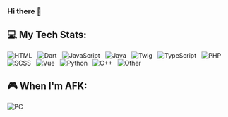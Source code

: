 ### Hi there 👋

## 💻 My Tech Stats:
![HTML](https://img.shields.io/badge/HTML_23.9%25-%23E34F26.svg?style=for-the-badge&logo=html5&logoColor=white) &nbsp;
![Dart](https://img.shields.io/badge/Dart_13.9%25-%230175C2.svg?style=for-the-badge&logo=dart&logoColor=white) &nbsp;
![JavaScript](https://img.shields.io/badge/JavaScript_11%25-%23323330.svg?style=for-the-badge&logo=javascript&logoColor=%23F7DF1E) &nbsp;
![Java](https://img.shields.io/badge/Java_9.3%25-%23ED8B00.svg?style=for-the-badge&logo=openjdk&logoColor=white) &nbsp;
![Twig](https://img.shields.io/badge/Twig_8.3%25-%23000000.svg?style=for-the-badge&logo=symfony&logoColor=white) &nbsp;
![TypeScript](https://img.shields.io/badge/TypeScript_7.9%25-%23007ACC.svg?style=for-the-badge&logo=javascript&logoColor=white) &nbsp;
![PHP](https://img.shields.io/badge/PHP_6.4%25-%23777BB4.svg?style=for-the-badge&logo=php&logoColor=white) &nbsp;
![SCSS](https://img.shields.io/badge/SCSS_6.3%25-hotpink.svg?style=for-the-badge&logo=sass&logoColor=white) &nbsp;
![Vue](https://img.shields.io/badge/Vue_5.7%25-%2335495e.svg?style=for-the-badge&logo=vuedotjs&logoColor=%234FC08D) &nbsp;
![Python](https://img.shields.io/badge/Python_4.3%25-%233670A0.svg?style=for-the-badge&logo=python&logoColor=%23ffdd54) &nbsp;
![C++](https://img.shields.io/badge/C++_1.9%25-%2300599C.svg?style=for-the-badge&logo=cplusplus&logoColor=white) &nbsp;
![Other](https://img.shields.io/badge/Other_1%25-%232A2F3D.svg?style=for-the-badge&logo=null&logoColor=null) &nbsp;

## 🎮 When I'm AFK:

![PC](https://img.shields.io/badge/PC-%23556DB3?style=for-the-badge&logo=pcgamingwiki&logoColor=white) &nbsp;

<!--
**Pelagoss/Pelagoss** is a ✨ _special_ ✨ repository because its `README.md` (this file) appears on your GitHub profile.

Here are some ideas to get you started:

- 🔭 I’m currently working on ...
- 🌱 I’m currently learning ...
- 👯 I’m looking to collaborate on ...
- 🤔 I’m looking for help with ...
- 💬 Ask me about ...
- 📫 How to reach me: ...
- 😄 Pronouns: ...
- ⚡ Fun fact: ...
-->